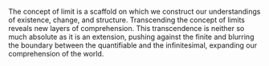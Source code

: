 

The concept of limit is a scaffold on which we construct our understandings of existence, change, and structure. Transcending the concept of limits reveals new layers of comprehension. This transcendence is neither so much absolute as it is an extension, pushing against the finite and blurring the boundary between the quantifiable and the infinitesimal, expanding our comprehension of the world.

